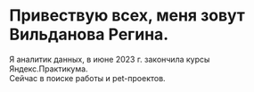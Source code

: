 # Привествую всех, меня зовут Вильданова Регина.  
Я аналитик данных, в июне 2023 г. закончила курсы Яндекс.Практикума.   
Сейчас в поиске работы и pet-проектов.  

